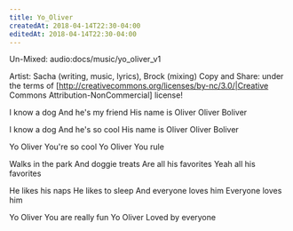 ```yaml
---
title: Yo_Oliver
createdAt: 2018-04-14T22:30-04:00
editedAt: 2018-04-14T22:30-04:00
---
```


Un-Mixed: audio:docs/music/yo_oliver_v1

Artist: Sacha (writing, music, lyrics), Brock (mixing)
Copy and Share: under the terms of [http://creativecommons.org/licenses/by-nc/3.0/|Creative 
Commons Attribution-NonCommercial] license!

I know a dog 
And he's my friend
His name is Oliver
Oliver Boliver

I know a dog
And he's so cool
His name is Oliver
Oliver Boliver

Yo Oliver
You're so cool
Yo Oliver
You rule

Walks in the park
And doggie treats
Are all his favorites
Yeah all his favorites

He likes his naps
He likes to sleep
And everyone loves him
Everyone loves him

Yo Oliver
You are really fun
Yo Oliver
Loved by everyone


